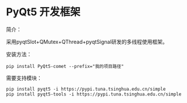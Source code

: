 # PyQt5 开发框架

简介：

采用pyqtSlot+QMutex+QThread+pyqtSignal研发的多线程使用框架。

安装方法：
```shell script
pip install PyQt5-comet --prefix="我的项目路径"
```

需要支持模块：
```shell script
pip install pyqt5 -i https://pypi.tuna.tsinghua.edu.cn/simple
pip install pyqt5-tools -i https://pypi.tuna.tsinghua.edu.cn/simple
```

